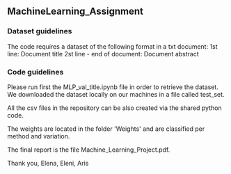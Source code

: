 ## MachineLearning_Assignment

### Dataset guidelines
The code requires a dataset of the following format in a txt document: 
1st line: Document title
2st line - end of document: Document abstract

### Code guidelines
Please run first the MLP_val_title.ipynb file in order to retrieve the dataset. 
We downloaded the dataset locally on our machines in a file called test_set. 

All the csv files in the repository can be also created via the shared python code. 

The weights are located in the folder 'Weights' and are classified per method and variation.

The final report is the file Machine_Learning_Project.pdf. 

Thank you,
Elena, Eleni, Aris
